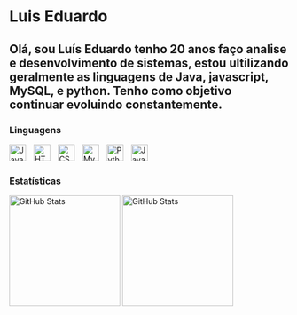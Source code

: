 # Luis Eduardo
Olá, sou Luís Eduardo tenho 20 anos faço analise e desenvolvimento de sistemas, estou ultilizando geralmente as linguagens de Java, javascript, MySQL, e python. Tenho como objetivo continuar evoluindo constantemente.
---
### Linguagens 
<img 
    alt="JavaScript"
    title="JavaScript"
    width="30px"
    style="padding-right: 10px;"
    src="https://cdn.jsdelivr.net/gh/devicons/devicon@latest/icons/javascript/javascript-original.svg" 
/>
<img
    alt="HTML"
    title="HTML"
    width="30px"
    style="padding-right: 10px;"
    src="https://cdn.jsdelivr.net/gh/devicons/devicon@latest/icons/html5/html5-original.svg" 
/>
<img 
    alt="CSS"
    title="CSS"
    width="30px"
    style="padding-right: 10px;"
    src="https://cdn.jsdelivr.net/gh/devicons/devicon@latest/icons/css3/css3-original.svg" 
/> 
<img 
    alt="MySQL"
    title="MySQL"
    width="30px"
    style="padding-right: 10px;"
    src="https://cdn.jsdelivr.net/gh/devicons/devicon@latest/icons/mysql/mysql-original.svg" 
/>
<img 
    alt="Python"
    title="Python"
    width="30px"
    style="padding-right: 10px;"
    src="https://cdn.jsdelivr.net/gh/devicons/devicon@latest/icons/python/python-original.svg"
/>
<img 
    alt="Java"
    title="Java"
    width="30px"
    style="padding-right: 10px;"
    src="https://camo.githubusercontent.com/4ec38c89932444230a65abd04bec7178638f69696da8d7161780a309d961197a/68747470733a2f2f63646e2e6a7364656c6976722e6e65742f6e706d2f4070726f6772616d6d696e672d6c616e6775616765732d6c6f676f732f6a61766140302e302e302f6a6176615f323536783235362e706e67"
/>


### Estatísticas
<img
    alt="GitHub Stats"
    height="200px"
    src="https://github-readme-stats.vercel.app/api?username=luisedu17y&show_icons=true&theme=dracula&include_all_commits=true&locale=pt-br"
/>
<img
    alt="GitHub Stats"
    height="200px"
    src="https://github-readme-stats.vercel.app/api/top-langs/?username=luisedu17y&theme=dracula&locale=pt-br"
/>
